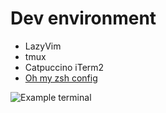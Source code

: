 # Dev environment

- LazyVim
- tmux
- Catpuccino iTerm2
- [Oh my zsh config](https://gist.github.com/alexFiorenza/2146d5431f58858cc271a31891eec3fb)


![Example terminal](https://github.com/alexFiorenza/config-env/assets/47326217/b8ae4a7b-751c-4a07-97cf-ed935f7bd7a9)
